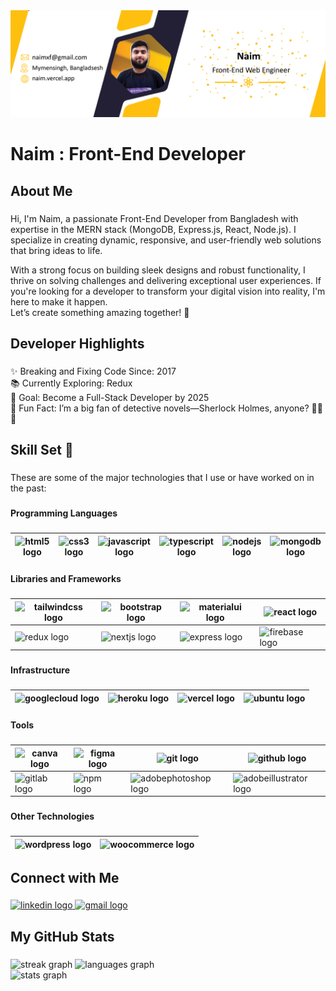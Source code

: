 <div align="center">
  <img src="https://raw.githubusercontent.com/FollowNaim/FollowNaim/refs/heads/main/Banner%20of%20Naim.png"  />
</div>

###

<h1 align="left">Naim : Front-End Developer</h1>

###

<h2 align="left">About Me</h2>

###

<p align="left">Hi, I'm Naim, a passionate Front-End Developer from Bangladesh with expertise in the MERN stack (MongoDB, Express.js, React, Node.js). I specialize in creating dynamic, responsive, and user-friendly web solutions that bring ideas to life.

With a strong focus on building sleek designs and robust functionality, I thrive on solving challenges and delivering exceptional user experiences. If you're looking for a developer to transform your digital vision into reality, I'm here to make it happen. <br/> Let’s create something amazing together! 🚀</p>

###

<h2 align="left">Developer Highlights</h2>

###

<p align="left">✨ Breaking and Fixing Code Since: 2017<br>📚 Currently Exploring: Redux<br>🎯 Goal: Become a Full-Stack Developer by 2025<br>🎲 Fun Fact: I’m a big fan of detective novels—Sherlock Holmes, anyone? 🕵️‍♂️📖</p>

###

<h2 align="left">Skill Set 💪</h2>

###

<p align="left">These are some of the major technologies that I use or have worked on in the past:</p>

###

<h4 align="left">Programming Languages</h4>

###

<div align="left">

  <img src="https://cdn.jsdelivr.net/gh/devicons/devicon/icons/html5/html5-original.svg" height="40" alt="html5 logo"  />|  <img src="https://cdn.jsdelivr.net/gh/devicons/devicon/icons/css3/css3-original.svg" height="40" alt="css3 logo"  />|  <img src="https://cdn.jsdelivr.net/gh/devicons/devicon/icons/javascript/javascript-original.svg" height="40" alt="javascript logo"  />|  <img src="https://cdn.jsdelivr.net/gh/devicons/devicon/icons/typescript/typescript-original.svg" height="40" alt="typescript logo"  />|  <img src="https://cdn.jsdelivr.net/gh/devicons/devicon/icons/nodejs/nodejs-original.svg" height="40" alt="nodejs logo"  />|  <img src="https://cdn.jsdelivr.net/gh/devicons/devicon/icons/mongodb/mongodb-original.svg" height="40" alt="mongodb logo"  />
|--|--|--|--|--|--|
</div>

###

<h4 align="left">Libraries and Frameworks</h4>

###

<div align="left">

 <img src="https://cdn.jsdelivr.net/gh/devicons/devicon/icons/tailwindcss/tailwindcss-original-wordmark.svg" height="40" alt="tailwindcss logo"  />|  <img src="https://cdn.jsdelivr.net/gh/devicons/devicon/icons/bootstrap/bootstrap-original.svg" height="40" alt="bootstrap logo"  />|  <img src="https://cdn.jsdelivr.net/gh/devicons/devicon/icons/materialui/materialui-original.svg" height="40" alt="materialui logo"  />|   <img src="https://cdn.jsdelivr.net/gh/devicons/devicon/icons/react/react-original.svg" height="40" alt="react logo"  />|
|--|--|--|--|
  <img src="https://cdn.jsdelivr.net/gh/devicons/devicon/icons/redux/redux-original.svg" height="40" alt="redux logo"  />| <img src="https://cdn.jsdelivr.net/gh/devicons/devicon/icons/nextjs/nextjs-original.svg" height="40" alt="nextjs logo"  />|  <img src="https://skillicons.dev/icons?i=express" height="40" alt="express logo"  />|<img src="https://cdn.jsdelivr.net/gh/devicons/devicon/icons/firebase/firebase-plain.svg" height="40" alt="firebase logo"  />
  
</div>

###

<h4 align="left">Infrastructure</h4>

###

<div align="left">

  <img src="https://cdn.jsdelivr.net/gh/devicons/devicon/icons/googlecloud/googlecloud-original.svg" height="40" alt="googlecloud logo"  />|    <img src="https://cdn.jsdelivr.net/gh/devicons/devicon/icons/heroku/heroku-original.svg" height="40" alt="heroku logo"  />|      <img src="https://skillicons.dev/icons?i=vercel" height="40" alt="vercel logo"  />|   <img src="https://cdn.simpleicons.org/ubuntu/E95420" height="40" alt="ubuntu logo"  />|
|--|--|--|--|

</div>

###

<h4 align="left">Tools</h4>

###

<div align="left">


 <img src="https://cdn.jsdelivr.net/gh/devicons/devicon/icons/canva/canva-original.svg" height="40" alt="canva logo"  />|    <img src="https://cdn.jsdelivr.net/gh/devicons/devicon/icons/figma/figma-original.svg" height="40" alt="figma logo"  />|    <img src="https://cdn.jsdelivr.net/gh/devicons/devicon/icons/git/git-original.svg" height="40" alt="git logo"  />|   <img src="https://skillicons.dev/icons?i=github" height="40" alt="github logo"  />| 
|--|--|--|--|
   <img src="https://cdn.jsdelivr.net/gh/devicons/devicon/icons/gitlab/gitlab-original.svg" height="40" alt="gitlab logo"  />|    <img src="https://cdn.jsdelivr.net/gh/devicons/devicon/icons/npm/npm-original-wordmark.svg" height="40" alt="npm logo"  />|  <img src="https://skillicons.dev/icons?i=ps" height="40" alt="adobephotoshop logo"  />|  <img src="https://skillicons.dev/icons?i=ai" height="40" alt="adobeillustrator logo"  />


</div>

###

<h4 align="left">Other Technologies</h4>

###

<div align="left">

   <img src="https://skillicons.dev/icons?i=wordpress" height="40" alt="wordpress logo"  />|      <img src="https://cdn.simpleicons.org/woocommerce/96588A" height="40" alt="woocommerce logo"  />
|--|--|

</div>

###



<h2 align="left">Connect with Me</h2>

###

<div align="left">
  <a href="https://www.linkedin.com/in/follownaim/" target="_blank">
    <img src="https://raw.githubusercontent.com/maurodesouza/profile-readme-generator/master/src/assets/icons/social/linkedin/default.svg" width="52" height="40" alt="linkedin logo"  />
  </a>
  <a href="mailto:naimxf@gmail.com" target="_blank">
    <img src="https://raw.githubusercontent.com/maurodesouza/profile-readme-generator/master/src/assets/icons/social/gmail/default.svg" width="52" height="40" alt="gmail logo"  />
  </a>
</div>

###

<h2 align="left">My GitHub Stats</h2>

###

<div align="left">
  <img src="https://follownaim-streak-stats.vercel.app/?user=FollowNaim&locale=en&mode=daily&theme=dark&hide_border=false&border_radius=5&order=3" height="150" alt="streak graph"  />
  <img src="https://github-readme-stats.vercel.app/api/top-langs?username=FollowNaim&locale=en&hide_title=false&layout=compact&card_width=320&langs_count=5&theme=dark&hide_border=false&order=2" height="150" alt="languages graph"  /> <br/>
  <img src="https://github-readme-stats.vercel.app/api?username=FollowNaim&hide_title=false&hide_rank=false&show_icons=true&include_all_commits=true&count_private=true&disable_animations=false&theme=dark&locale=en&hide_border=false&order=1" height="150" alt="stats graph"  />
  
</div>

###
